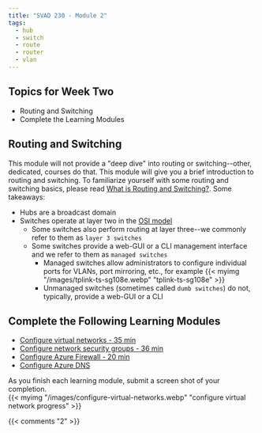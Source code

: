```yaml
---
title: "SVAD 230 - Module 2"
tags:
  - hub
  - switch
  - route
  - router
  - vlan
---
```


## Topics for Week Two

- Routing and Switching
- Complete the Learning Modules

## Routing and Switching

This module will not provide a "deep dive" into routing or switching--other, dedicated, courses do that. This module will give you a brief introduction to routing and switching. To familiarize yourself with some routing and switching basics, please read [What is Routing and Switching?](https://www.secur.cc/what-is-routing-and-switching/). Some takeaways:

- Hubs are a broadcast domain
- Switches operate at layer two in the [OSI model](https://en.wikipedia.org/wiki/OSI_model)
  - Some switches also perform routing at layer three--we commonly refer to them as `layer 3 switches`
  - Some switches provide a web-GUI or a CLI management interface and we refer to them as `managed switches`
    - Managed switches allow administrators to configure individual ports for VLANs, port mirroring, etc., for example {{< myimg "/images/tplink-ts-sg108e.webp" "tplink-ts-sg108e" >}}
    - Unmanaged switches (sometimes called `dumb switches`) do not, typically, provide a web-GUI or a CLI

## Complete the Following Learning Modules

- [Configure virtual networks - 35 min](https://learn.microsoft.com/en-us/training/modules/configure-virtual-networks/)
- [Configure network security groups - 36 min](https://learn.microsoft.com/en-us/training/modules/configure-network-security-groups/)
- [Configure Azure Firewall - 20 min](https://learn.microsoft.com/en-us/training/modules/configure-azure-firewall/)
- [Configure Azure DNS](https://learn.microsoft.com/en-us/training/modules/configure-azure-dns/)

As you finish each learning module, submit a screen shot of your completion.<br />
{{< myimg "/images/configure-virtual-networks.webp" "configure virtual network progress" >}}

{{< comments "2" >}}
